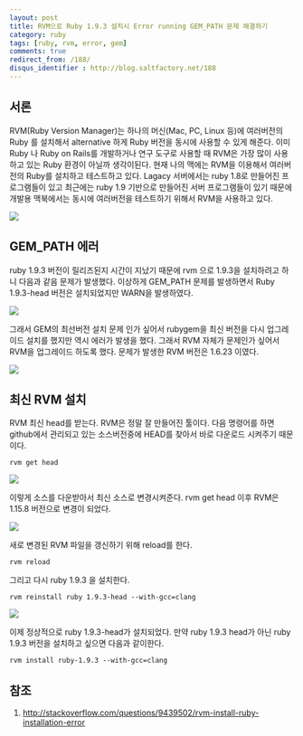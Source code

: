 ```yaml
---
layout: post
title: RVM으로 Ruby 1.9.3 설치시 Error running GEM_PATH 문제 해결하기
category: ruby
tags: [ruby, rvm, error, gem]
comments: true
redirect_from: /188/
disqus_identifier : http://blog.saltfactory.net/188
---
```


## 서론

RVM(Ruby Version Manager)는 하나의 머신(Mac, PC, Linux 등)에 여러버전의 Ruby 를 설치해서 alternative 하게 Ruby 버전을 동시에 사용할 수 있게 해준다. 이미 Ruby 나 Ruby on Rails를 개발하거나 연구 도구로 사용할 때 RVM은 가장 많이 사용하고 있는 Ruby 환경이 아닐까 생각이된다.  현재 나의 맥에는 RVM을 이용해서 여러버전의 Ruby를 설치하고 테스트하고 있다. Lagacy 서버에서는 ruby 1.8로 만들어진 프로그램들이 있고 최근에는 ruby 1.9 기반으로 만들어진 서버 프로그램들이 있기 때문에 개발용 맥북에서는 동시에 여러버전을 테스트하기 위해서 RVM을 사용하고 있다.

![](http://asset.hibrainapps.net/saltfactory/images/591d25b8-998a-489a-9354-542ca2281cf9)

<!--more-->

## GEM_PATH 에러

ruby 1.9.3 버전이 릴리즈된지 시간이 지났기 때문에 rvm 으로 1.9.3을 설치하려고 하니 다음과 같음 문제가 발생했다. 이상하게 GEM_PATH 문제를 발생하면서 Ruby 1.9.3-head 버전은 설치되었지만 WARN을 발생하였다.

![](http://asset.hibrainapps.net/saltfactory/images/390a3c60-ffac-4ff6-a976-cccc3d38dac4)

그래서 GEM의 최선버전 설치 문제 인가 싶어서 rubygem을 최신 버전을 다시 업그레이드 설치를 했지만 역시 에러가 발생을 했다. 그래서 RVM 자체가 문제인가 싶어서 RVM을 업그레이드 하도록 했다.
문제가 발생한 RVM 버전은 1.6.23 이였다.

![](http://asset.hibrainapps.net/saltfactory/images/8c02162d-b192-48ec-8368-919fc34085da)


## 최신 RVM 설치

RVM 최신 head를 받는다. RVM은 정말 잘 만들어진 툴이다. 다음 명령어를 하면 github에서 관리되고 있는 소스버전중에 HEAD를 찾아서 바로 다운로드 시켜주기 때문이다.

```
rvm get head
```

![](http://asset.hibrainapps.net/saltfactory/images/864369db-b03a-4dfb-a892-cc7a86122572)

이렇게 소스를 다운받아서 최신 소스로 변경시켜준다. rvm get head 이후 RVM은 1.15.8 버전으로 변경이 되었다.

![](http://asset.hibrainapps.net/saltfactory/images/9534d93c-a5d4-4037-aa6a-e87b66946f67)

새로 변경된 RVM 파일을 갱신하기 위해 reload를 한다.

```
rvm reload
```

그리고 다시 ruby 1.9.3 을 설치한다.

```
rvm reinstall ruby 1.9.3-head --with-gcc=clang
```

![](http://asset.hibrainapps.net/saltfactory/images/f2cfb1cd-9be8-4584-bac0-8a3b7c8af477)

이제 정상적으로 ruby 1.9.3-head가 설치되었다. 만약 ruby 1.9.3 head가 아닌 ruby 1.9.3 버전을 설치하고 싶으면 다음과 같이한다.

```
rvm install ruby-1.9.3 --with-gcc=clang
```

## 참조

1. http://stackoverflow.com/questions/9439502/rvm-install-ruby-installation-error


